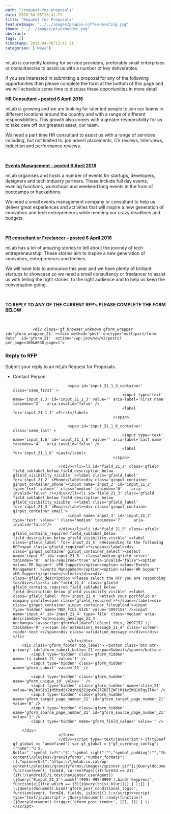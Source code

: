 ```yaml
---
path: "/request-for-proposals" 
date: 2016-04-06T13:41:21 
title: "Request for Proposals" 
featureImage: "../../images/people-coffee-meeting.jpg"
thumb: "../../images/placeholder.png" 
abstract:  
tags: [] 
timeStamp: 2016-04-06T13:41:21 
categories: ['News'] 
---
```


<p>mLab is currently looking for service providers, preferably small enterprises or consultancies to assist us with a number of key deliverables.</p>
<p>If you are interested in submitting a proposal for any of the following opportunities then please complete the form at the bottom of this page and we will schedule some time to discuss these opportunities in more detail.</p>
<p><span style="text-decoration: underline;"><strong>HR Consultant &#8211; posted 6 April 2016</strong></span></p>
<p>mLab is growing and we are looking for talented people to join our teams in different locations around the country and with a range of different responsibilities. This growth also comes with a greater responsibility for us to take care off our greatest asset, our team.</p>
<p>We need a part time HR consultant to assist us with a range of services including, but not limited to, job advert placements, CV reviews, Interviews, Induction and performance reviews.</p>
<p>&nbsp;</p>
<p><span style="text-decoration: underline;"><b>Events Management &#8211; <strong>posted 6 April 2016</strong></b></span></p>
<p>mLab organises and hosts a number of events for startups, developers, designers and tech industry partners. These include full day events, evening functions, workshops and weekend long events in the form of bootcamps or hackathons.</p>
<p>We need a small events management company or consultant to help us deliver great experiences and activities that will inspire a new generation of innovators and tech entrepreneurs while meeting our crazy deadlines and budgets.</p>
<p>&nbsp;</p>
<p><span style="text-decoration: underline;"><strong>PR consultant or Freelancer &#8211; posted 6 April 2016</strong></span></p>
<p>mLab has a lot of amazing stories to tell about the journey of tech entrepreneurship. These stories aim to inspire a new generation of innovators, entrepreneurs and techies.</p>
<p>We will have lots to announce this year and we have plenty of brilliant startups to showcase so we need a small consultancy or freelancer to assist us with telling the right stories, to the right audience and to help us keep the conversation going.</p>
<p>&nbsp;</p>
<p><strong>TO REPLY TO ANY OF THE CURRENT RFP&#8217;s PLEASE COMPLETE THE FORM BELOW</strong></p>
<p>&nbsp;</p>

                <div class='gf_browser_unknown gform_wrapper' id='gform_wrapper_21' ><form method='post' enctype='multipart/form-data'  id='gform_21'  action='/wp-json/wp/v2/posts?per_page=100&#038;page=1'> 

 <input type='hidden' class='gforms-pum' value='{"closepopup":false,"closedelay":0,"openpopup":false,"openpopup_id":0}' />
                        <div class='gform_heading'>
                            <h3 class='gform_title'>Reply to RFP</h3>
                            <span class='gform_description'>Submit your reply to an mLab Request for Proposals. </span>
                        </div>
                        <div class='gform_body'><ul id='gform_fields_21' class='gform_fields top_label form_sublabel_below description_below'><li id='field_21_1' class='gfield field_sublabel_below field_description_below gfield_visibility_visible' ><label class='gfield_label gfield_label_before_complex' for='input_21_1_3' >Contact Person</label><div class='ginput_complex ginput_container no_prefix has_first_name no_middle_name has_last_name no_suffix gf_name_has_2 ginput_container_name gfield_trigger_change' id='input_21_1'>
                            
                            <span id='input_21_1_3_container' class='name_first' >
                                                    <input type='text' name='input_1.3' id='input_21_1_3' value='' aria-label='First name' tabindex='2'   aria-invalid="false" />
                                                    <label for='input_21_1_3' >First</label>
                                                </span>
                            
                            <span id='input_21_1_6_container' class='name_last' >
                                                    <input type='text' name='input_1.6' id='input_21_1_6' value='' aria-label='Last name' tabindex='4'   aria-invalid="false" />
                                                    <label for='input_21_1_6' >Last</label>
                                                </span>
                            
                        </div></li><li id='field_21_2' class='gfield field_sublabel_below field_description_below gfield_visibility_visible' ><label class='gfield_label' for='input_21_2' >Phone</label><div class='ginput_container ginput_container_phone'><input name='input_2' id='input_21_2' type='text' value='' class='medium' tabindex='6'    aria-invalid="false" /></div></li><li id='field_21_3' class='gfield field_sublabel_below field_description_below gfield_visibility_visible' ><label class='gfield_label' for='input_21_3' >Email</label><div class='ginput_container ginput_container_email'>
                            <input name='input_3' id='input_21_3' type='text' value='' class='medium' tabindex='7'     aria-invalid="false"/>
                        </div></li><li id='field_21_5' class='gfield gfield_contains_required field_sublabel_below field_description_below gfield_visibility_visible' ><label class='gfield_label' for='input_21_5' >Responding to the following RFP<span class='gfield_required'>*</span></label><div class='ginput_container ginput_container_select'><select name='input_5' id='input_21_5'  class='medium gfield_select' tabindex='8'  aria-required="true" aria-invalid="false"><option value='PR Support' >PR Support</option><option value='Events Management' >Events Management</option><option value='HR Support' >HR Support</option></select></div><div class='gfield_description'>Please select the RFP you are responding to</div></li><li id='field_21_4' class='gfield gfield_contains_required field_sublabel_below field_description_below gfield_visibility_visible' ><label class='gfield_label' for='input_21_4' >Attach your portfolio or company profile<span class='gfield_required'>*</span></label><div class='ginput_container ginput_container_fileupload'><input type='hidden' name='MAX_FILE_SIZE' value='2097152' /><input name='input_4' id='input_21_4' type='file' class='medium' aria-describedby='extensions_message_21_4' onchange='javascript:gformValidateFileSize( this, 2097152 );' tabindex='9' /><span id='extensions_message_21_4' class='screen-reader-text'></span><div class='validation_message'></div></div></li>
                            </ul></div>
        <div class='gform_footer top_label'> <button class='btn btn-primary' id='gform_submit_button_21'><span>Submit</span></button> 
            <input type='hidden' class='gform_hidden' name='is_submit_21' value='1' />
            <input type='hidden' class='gform_hidden' name='gform_submit' value='21' />
            
            <input type='hidden' class='gform_hidden' name='gform_unique_id' value='' />
            <input type='hidden' class='gform_hidden' name='state_21' value='WyJbXSIsIjM5MzdiY2UzMjQ3ZjgwOGJlZDZlZWFjMjAzZWQ1OTgyIl0=' />
            <input type='hidden' class='gform_hidden' name='gform_target_page_number_21' id='gform_target_page_number_21' value='0' />
            <input type='hidden' class='gform_hidden' name='gform_source_page_number_21' id='gform_source_page_number_21' value='1' />
            <input type='hidden' name='gform_field_values' value='' />
            
        </div>
                        </form>
                        </div><script type='text/javascript'> if(typeof gf_global == 'undefined') var gf_global = {"gf_currency_config":{"name":"U.S. Dollar","symbol_left":"$","symbol_right":"","symbol_padding":"","thousand_separator":",","decimal_separator":".","decimals":2},"base_url":"https:\/\/mlab.co.za\/wp-content\/plugins\/gravityforms","number_formats":[],"spinnerUrl":"https:\/\/mlab.co.za\/wp-content\/plugins\/gravityforms\/images\/spinner.gif"};jQuery(document).bind('gform_post_render', function(event, formId, currentPage){if(formId == 21) {if(!/(android)/i.test(navigator.userAgent)){jQuery('#input_21_2').mask('(999) 999-9999').bind('keypress', function(e){if(e.which == 13){jQuery(this).blur();} } );}} } );jQuery(document).bind('gform_post_conditional_logic', function(event, formId, fields, isInit){} );</script><script type='text/javascript'> jQuery(document).ready(function(){jQuery(document).trigger('gform_post_render', [21, 1]) } ); </script>
